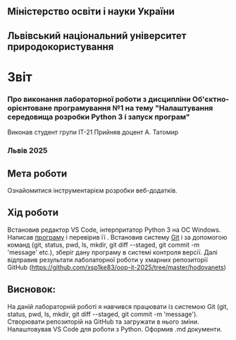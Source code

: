 ## Міністерство освіти і науки України

## Львівський національний університет природокористування
# Звіт 
### Про виконання лабораторної роботи з дисципліни Об'єктно-орієнтоване програмування №1 на тему "Налаштування середовища розробки Python 3 і запуск програм"
Виконав студент групи ІТ-21
Прийняв доцент А. Татомир
### Львів 2025

## Мета роботи 
Ознайомитися інструментарієм розробки веб-додатків.

## Хід роботи
Встановив редактор VS Code, інтерпритатор Python 3 на ОС Windows. 
Написав [програму](./lab1.py) і перевірив її . Встановив систему [Git](https://git-scm.com/) і за допомогою команд (git, status, pwd, ls, mkdir, git diff --staged, git commit -m 'message' etc.), зберіг дану програму в системі контроля версії. Далі відправив результати лаболаторної роботи у хмарних репозиторії GitHub (https://github.com/xsp1ke83/oop-it-2025/tree/master/hodovanets)

## Висновок: 
На даній лабораторній роботі я навчився працювати із системою Git (git, status, pwd, ls, mkdir, git diff --staged, git commit -m 'message'). Створювати репозиторій на GitHub та загружати в нього зміни.
Налаштовував VS Code для роботи з Python. 
Оформив .md документи.
